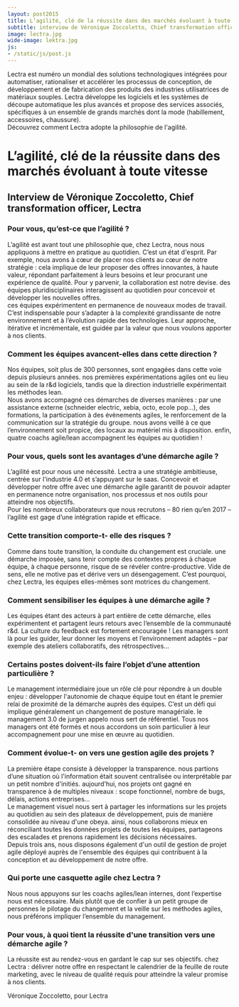```yaml
---
layout: post2015
title: L’agilité, clé de la réussite dans des marchés évoluant à toute vitesse
subtitle: interview de Véronique Zoccoletto, Chief transformation officer, Lectra
image: lectra.jpg
wide-image: lektra.jpg
js:
- /static/js/post.js
---
```


Lectra est numéro un mondial des solutions technologiques intégrées pour automatiser, 
rationaliser et accélérer les processus de conception, de développement et de fabrication des produits des
 industries utilisatrices de matériaux souples. Lectra
  développe les logiciels et les systèmes de découpe automatique les plus avancés et propose des services
   associés, spécifiques à un ensemble de grands marchés dont la mode (habillement, accessoires, chaussure).            
Découvrez comment Lectra adopte la philosophie de l'agilité.


<!--more-->


# L’agilité, clé de la réussite dans des marchés évoluant à toute vitesse
                                                                               
## Interview de Véronique Zoccoletto, Chief transformation officer, Lectra                                                                               

### Pour vous, qu’est-ce que l’agilité ?

L’agilité est avant tout une philosophie que, chez Lectra, nous nous appliquons à mettre en pratique au quotidien.
C’est un état d'esprit. Par exemple, nous avons à cœur de placer nos clients au cœur de notre stratégie : cela
implique de leur proposer des offres innovantes, à haute valeur, répondant parfaitement à leurs besoins et leur
procurant une expérience de qualité. Pour y parvenir, la collaboration est notre devise. des équipes pluridisciplinaires
interagissent au quotidien pour concevoir et développer les nouvelles offres.       
ces équipes expérimentent en permanence de nouveaux modes de travail. C’est indispensable pour s’adapter à la
complexité grandissante de notre environnement et à l’évolution rapide des technologies. Leur approche, itérative et
incrémentale, est guidée par la valeur que nous voulons apporter à nos clients.

### Comment les équipes avancent-elles dans cette direction ?

Nos équipes, soit plus de 300 personnes, sont engagées dans cette voie depuis plusieurs années. nos premières
expérimentations agiles ont eu lieu au sein de la r&d logiciels, tandis que la direction industrielle expérimentait les
méthodes lean.    
Nous avons accompagné ces démarches de diverses manières : par une assistance externe (schneider electric,
xebia, octo, ecole pop…), des formations, la participation à des évènements agiles, le renforcement de la
communication sur la stratégie du groupe. nous avons veillé à ce que l’environnement soit propice, des locaux au
matériel mis à disposition. enfin, quatre coachs agile/lean accompagnent les équipes au quotidien !

### Pour vous, quels sont les avantages d’une démarche agile ?
                             
L’agilité est pour nous une nécessité. Lectra a une stratégie ambitieuse, centrée sur l'industrie 4.0 et s’appuyant sur le
saas. Concevoir et développer notre offre avec une démarche agile garantit de pouvoir adapter en permanence notre
organisation, nos processus et nos outils pour atteindre nos objectifs.                   
Pour les nombreux collaborateurs que nous recrutons – 80 rien qu’en 2017 – l’agilité est gage d’une intégration rapide
et efficace.

### Cette transition comporte-t- elle des risques ?

Comme dans toute transition, la conduite du changement est cruciale. une démarche imposée, sans tenir compte des
contextes propres à chaque équipe, à chaque personne, risque de se révéler contre-productive. Vide de sens, elle ne
motive pas et dérive vers un désengagement. C’est pourquoi, chez Lectra, les équipes elles-mêmes sont motrices du
changement.

### Comment sensibiliser les équipes à une démarche agile ? 

Les équipes étant des acteurs à part entière de cette démarche, elles expérimentent et partagent leurs retours avec
l’ensemble de la communauté r&d. La culture du feedback est fortement encouragée ! Les managers sont là pour les
guider, leur donner les moyens et l’environnement adaptés – par exemple des ateliers collaboratifs, des
rétrospectives… 

### Certains postes doivent-ils faire l’objet d’une attention particulière ?

Le management intermédiaire joue un rôle clé pour répondre à un double enjeu : développer l'autonomie de chaque
équipe tout en étant le premier relai de proximité de la démarche auprès des équipes. C’est un défi qui implique
généralement un changement de posture managériale. le management 3.0 de jurgen appelo nous sert de
référentiel. Tous nos managers ont été formés et nous accordons un soin particulier à leur accompagnement pour une
mise en œuvre au quotidien.

### Comment évolue-t- on vers une gestion agile des projets ?

La première étape consiste à développer la transparence. nous partions d’une situation où l'information était souvent
centralisée ou interprétable par un petit nombre d'initiés. aujourd’hui, nos projets ont gagné en transparence à de
multiples niveaux : scope fonctionnel, nombre de bugs, délais, actions entreprises...         
Le management visuel nous sert à partager les informations sur les projets au quotidien au sein des plateaux de
développement, puis de manière consolidée au niveau d'une obeya. ainsi, nous collaborons mieux en réconciliant
toutes les données projets de toutes les équipes, partageons des escalades et prenons rapidement les décisions
nécessaires.       
Depuis trois ans, nous disposons également d'un outil de gestion de projet agile déployé auprès de l'ensemble des
équipes qui contribuent à la conception et au développement de notre offre.

### Qui porte une casquette agile chez Lectra ?

Nous nous appuyons sur les coachs agiles/lean internes, dont l’expertise nous est nécessaire. Mais plutôt que de
confier à un petit groupe de personnes le pilotage du changement et la veille sur les méthodes agiles, nous préférons
impliquer l’ensemble du management.       

### Pour vous, à quoi tient la réussite d'une transition vers une démarche agile ?

La réussite est au rendez-vous en gardant le cap sur ses objectifs. chez Lectra : délivrer notre offre en respectant le
calendrier de la feuille de route marketing, avec le niveau de qualité requis pour atteindre la valeur promise à nos
clients.

Véronique Zoccoletto, pour Lectra
                                                                               
